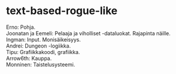 # text-based-rogue-like


Erno: Pohja. <br />
Joonatan ja Eemeli: Pelaaja ja viholliset -dataluokat. Rajapinta näille. <br />
Ingman: Input. Monisäikeisyys. <br />
Andrei: Dungeon -logiikka. <br />
Tipu: Grafiikkakoodi, grafiikka. <br />
Arrow6th: Kauppa. <br />
Monninen: Taistelusysteemi. <br />